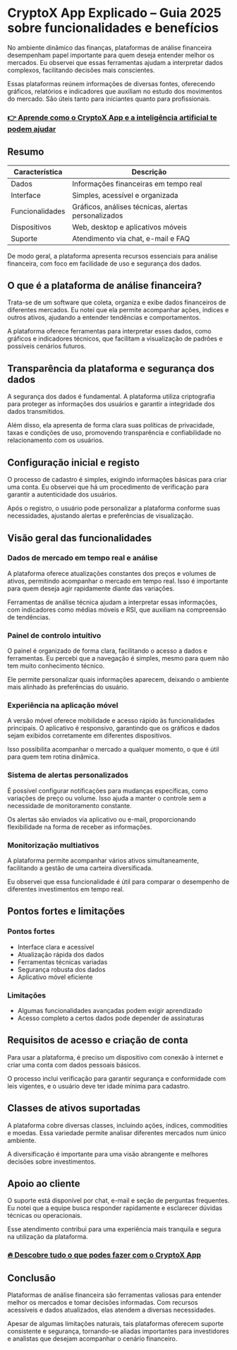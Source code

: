 # CryptoX App Explicado – Guia 2025 sobre funcionalidades e benefícios
 

No ambiente dinâmico das finanças, plataformas de análise financeira desempenham papel importante para quem deseja entender melhor os mercados. Eu observei que essas ferramentas ajudam a interpretar dados complexos, facilitando decisões mais conscientes.

Essas plataformas reúnem informações de diversas fontes, oferecendo gráficos, relatórios e indicadores que auxiliam no estudo dos movimentos do mercado. São úteis tanto para iniciantes quanto para profissionais.

### [👉 Aprende como o CryptoX App e a inteligência artificial te podem ajudar](https://tinyurl.com/ye27ufdk)
## Resumo

| Característica           | Descrição                                           |
|-------------------------|----------------------------------------------------|
| Dados                   | Informações financeiras em tempo real               |
| Interface               | Simples, acessível e organizada                       |
| Funcionalidades         | Gráficos, análises técnicas, alertas personalizados |
| Dispositivos            | Web, desktop e aplicativos móveis                     |
| Suporte                 | Atendimento via chat, e-mail e FAQ                    |

De modo geral, a plataforma apresenta recursos essenciais para análise financeira, com foco em facilidade de uso e segurança dos dados.

## O que é a plataforma de análise financeira?

Trata-se de um software que coleta, organiza e exibe dados financeiros de diferentes mercados. Eu notei que ela permite acompanhar ações, índices e outros ativos, ajudando a entender tendências e comportamentos.

A plataforma oferece ferramentas para interpretar esses dados, como gráficos e indicadores técnicos, que facilitam a visualização de padrões e possíveis cenários futuros.

## Transparência da plataforma e segurança dos dados

A segurança dos dados é fundamental. A plataforma utiliza criptografia para proteger as informações dos usuários e garantir a integridade dos dados transmitidos.

Além disso, ela apresenta de forma clara suas políticas de privacidade, taxas e condições de uso, promovendo transparência e confiabilidade no relacionamento com os usuários.

## Configuração inicial e registo

O processo de cadastro é simples, exigindo informações básicas para criar uma conta. Eu observei que há um procedimento de verificação para garantir a autenticidade dos usuários.

Após o registro, o usuário pode personalizar a plataforma conforme suas necessidades, ajustando alertas e preferências de visualização.

## Visão geral das funcionalidades

### Dados de mercado em tempo real e análise

A plataforma oferece atualizações constantes dos preços e volumes de ativos, permitindo acompanhar o mercado em tempo real. Isso é importante para quem deseja agir rapidamente diante das variações.

Ferramentas de análise técnica ajudam a interpretar essas informações, com indicadores como médias móveis e RSI, que auxiliam na compreensão de tendências.

### Painel de controlo intuitivo

O painel é organizado de forma clara, facilitando o acesso a dados e ferramentas. Eu percebi que a navegação é simples, mesmo para quem não tem muito conhecimento técnico.

Ele permite personalizar quais informações aparecem, deixando o ambiente mais alinhado às preferências do usuário.

### Experiência na aplicação móvel

A versão móvel oferece mobilidade e acesso rápido às funcionalidades principais. O aplicativo é responsivo, garantindo que os gráficos e dados sejam exibidos corretamente em diferentes dispositivos.

Isso possibilita acompanhar o mercado a qualquer momento, o que é útil para quem tem rotina dinâmica.

### Sistema de alertas personalizados

É possível configurar notificações para mudanças específicas, como variações de preço ou volume. Isso ajuda a manter o controle sem a necessidade de monitoramento constante.

Os alertas são enviados via aplicativo ou e-mail, proporcionando flexibilidade na forma de receber as informações.

### Monitorização multiativos

A plataforma permite acompanhar vários ativos simultaneamente, facilitando a gestão de uma carteira diversificada.

Eu observei que essa funcionalidade é útil para comparar o desempenho de diferentes investimentos em tempo real.

## Pontos fortes e limitações

### Pontos fortes

- Interface clara e acessível  
- Atualização rápida dos dados  
- Ferramentas técnicas variadas  
- Segurança robusta dos dados  
- Aplicativo móvel eficiente  

### Limitações

- Algumas funcionalidades avançadas podem exigir aprendizado  
- Acesso completo a certos dados pode depender de assinaturas  

## Requisitos de acesso e criação de conta

Para usar a plataforma, é preciso um dispositivo com conexão à internet e criar uma conta com dados pessoais básicos.

O processo inclui verificação para garantir segurança e conformidade com leis vigentes, e o usuário deve ter idade mínima para cadastro.

## Classes de ativos suportadas

A plataforma cobre diversas classes, incluindo ações, índices, commodities e moedas. Essa variedade permite analisar diferentes mercados num único ambiente.

A diversificação é importante para uma visão abrangente e melhores decisões sobre investimentos.

## Apoio ao cliente

O suporte está disponível por chat, e-mail e seção de perguntas frequentes. Eu notei que a equipe busca responder rapidamente e esclarecer dúvidas técnicas ou operacionais.

Esse atendimento contribui para uma experiência mais tranquila e segura na utilização da plataforma.

### [🔥 Descobre tudo o que podes fazer com o CryptoX App](https://tinyurl.com/ye27ufdk)
## Conclusão

Plataformas de análise financeira são ferramentas valiosas para entender melhor os mercados e tomar decisões informadas. Com recursos acessíveis e dados atualizados, elas atendem a diversas necessidades.

Apesar de algumas limitações naturais, tais plataformas oferecem suporte consistente e segurança, tornando-se aliadas importantes para investidores e analistas que desejam acompanhar o cenário financeiro.